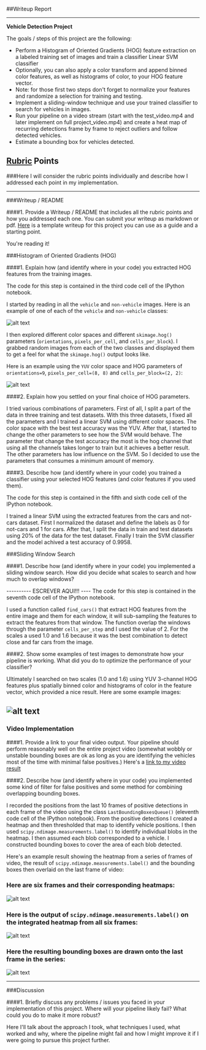 ##Writeup Report

---

**Vehicle Detection Project**

The goals / steps of this project are the following:

* Perform a Histogram of Oriented Gradients (HOG) feature extraction on a labeled training set of images and train a classifier Linear SVM classifier
* Optionally, you can also apply a color transform and append binned color features, as well as histograms of color, to your HOG feature vector. 
* Note: for those first two steps don't forget to normalize your features and randomize a selection for training and testing.
* Implement a sliding-window technique and use your trained classifier to search for vehicles in images.
* Run your pipeline on a video stream (start with the test_video.mp4 and later implement on full project_video.mp4) and create a heat map of recurring detections frame by frame to reject outliers and follow detected vehicles.
* Estimate a bounding box for vehicles detected.

[//]: # (Image References)
[image1]: ./output_images/car_not_car.png
[image2]: ./output_images/HOG_example.png
[image4]: ./output_images/sliding_window.jpg
[image5]: ./output_images/bboxes_and_heat.png
[image6]: ./output_images/labels_map.png
[image7]: ./output_images/output_bboxes.png
[video1]: ./project_video.mp4

## [Rubric](https://review.udacity.com/#!/rubrics/513/view) Points
###Here I will consider the rubric points individually and describe how I addressed each point in my implementation.  

---
###Writeup / README

####1. Provide a Writeup / README that includes all the rubric points and how you addressed each one.  You can submit your writeup as markdown or pdf.  [Here](https://github.com/udacity/CarND-Vehicle-Detection/blob/master/writeup_template.md) is a template writeup for this project you can use as a guide and a starting point.  

You're reading it!

###Histogram of Oriented Gradients (HOG)

####1. Explain how (and identify where in your code) you extracted HOG features from the training images.

The code for this step is contained in the third code cell of the IPython notebook.  

I started by reading in all the `vehicle` and `non-vehicle` images.  Here is an example of one of each of the `vehicle` and `non-vehicle` classes:

![alt text][image1]

I then explored different color spaces and different `skimage.hog()` parameters (`orientations`, `pixels_per_cell`, and `cells_per_block`).  I grabbed random images from each of the two classes and displayed them to get a feel for what the `skimage.hog()` output looks like.

Here is an example using the `YUV` color space and HOG parameters of `orientations=9`, `pixels_per_cell=(8, 8)` and `cells_per_block=(2, 2)`:

![alt text][image2]

####2. Explain how you settled on your final choice of HOG parameters.

I tried various combinations of parameters. First of all, I split a part of the data in three training and test datasets. With this three datasets, I fixed all the parameters and I trained a linear SVM using different color spaces. The color space with the best test accuracy was the YUV. After that, I started to change the other parameters to see how the SVM would behave. The parameter that change the test accuracy the most is the hog channel that using all the channels takes longer to train but it achieves a better result. The other parameters has low influence on the SVM. So I decided to use the parameters that consumes a minimum amount of memory.

####3. Describe how (and identify where in your code) you trained a classifier using your selected HOG features (and color features if you used them).

The code for this step is contained in the fifth and sixth code cell of the IPython notebook.

I trained a linear SVM using the extracted features from the cars and not-cars dataset. First I normalized the dataset and define the labels as 0 for not-cars and 1 for cars. After that, I split the data in train and test datasets using 20% of the data for the test dataset. Finally I train the SVM classifier and the model achived a test accuracy of 0.9958.

###Sliding Window Search

####1. Describe how (and identify where in your code) you implemented a sliding window search.  How did you decide what scales to search and how much to overlap windows?

---------- ESCREVER AQUI!!! ----
The code for this step is contained in the seventh code cell of the IPython notebook. 

I used a function called `find_cars()` that extract HOG features from the entire image and them for each window, it will sub-sampling the features to extract the features from that window. The function overlap the windows through the parameter `cells_per_step` and I used the value of 2. For the scales a used 1.0 and 1.6 because it was the best combination to detect close and far cars from the image.

####2. Show some examples of test images to demonstrate how your pipeline is working.  What did you do to optimize the performance of your classifier?

Ultimately I searched on two scales (1.0 and 1.6) using YUV 3-channel HOG features plus spatially binned color and histograms of color in the feature vector, which provided a nice result.  Here are some example images:

![alt text][image4]
---

### Video Implementation

####1. Provide a link to your final video output.  Your pipeline should perform reasonably well on the entire project video (somewhat wobbly or unstable bounding boxes are ok as long as you are identifying the vehicles most of the time with minimal false positives.)
Here's a [link to my video result](./project_video.mp4)


####2. Describe how (and identify where in your code) you implemented some kind of filter for false positives and some method for combining overlapping bounding boxes.

I recorded the positions from the last 10 frames of positive detections in each frame of the video using the class `LastBoundingBoxesQueue()` (eleventh code cell of the IPython notebook). From the positive detections I created a heatmap and then thresholded that map to identify vehicle positions.  I then used `scipy.ndimage.measurements.label()` to identify individual blobs in the heatmap.  I then assumed each blob corresponded to a vehicle.  I constructed bounding boxes to cover the area of each blob detected.  

Here's an example result showing the heatmap from a series of frames of video, the result of `scipy.ndimage.measurements.label()` and the bounding boxes then overlaid on the last frame of video:

### Here are six frames and their corresponding heatmaps:

![alt text][image5]

### Here is the output of `scipy.ndimage.measurements.label()` on the integrated heatmap from all six frames:
![alt text][image6]

### Here the resulting bounding boxes are drawn onto the last frame in the series:
![alt text][image7]

---

###Discussion

####1. Briefly discuss any problems / issues you faced in your implementation of this project.  Where will your pipeline likely fail?  What could you do to make it more robust?

Here I'll talk about the approach I took, what techniques I used, what worked and why, where the pipeline might fail and how I might improve it if I were going to pursue this project further.  

